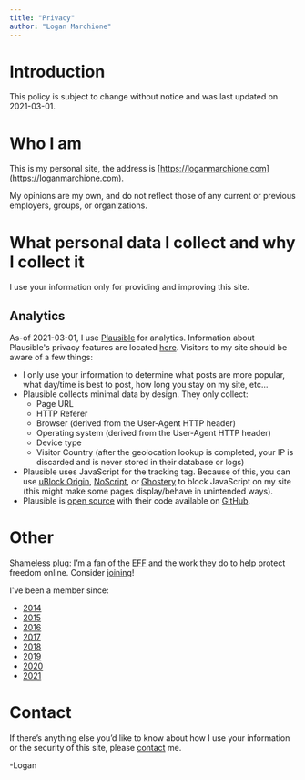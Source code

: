 ```yaml
---
title: "Privacy"
author: "Logan Marchione"
---
```


# Introduction

This policy is subject to change without notice and was last updated on 2021-03-01.

# Who I am

This is my personal site, the address is [https://loganmarchione.com](https://loganmarchione.com).

My opinions are my own, and do not reflect those of any current or previous employers, groups, or organizations.

# What personal data I collect and why I collect it

I use your information only for providing and improving this site.

## Analytics

As-of 2021-03-01, I use [Plausible](https://plausible.io) for analytics. Information about Plausible's privacy features are located [here](https://plausible.io/data-policy). Visitors to my site should be aware of a few things:

- I only use your information to determine what posts are more popular, what day/time is best to post, how long you stay on my site, etc…
- Plausible collects minimal data by design. They only collect:
  - Page URL
  - HTTP Referer
  - Browser (derived from the User-Agent HTTP header)
  - Operating system (derived from the User-Agent HTTP header)
  - Device type
  - Visitor Country (after the geolocation lookup is completed, your IP is discarded and is never stored in their database or logs)
- Plausible uses JavaScript for the tracking tag. Because of this, you can use [uBlock Origin](https://github.com/gorhill/uBlock), [NoScript](http://noscript.net/), or [Ghostery](https://www.ghostery.com/en/download) to block JavaScript on my site (this might make some pages display/behave in unintended ways).
- Plausible is [open source](https://plausible.io/open-source-website-analytics) with their code available on [GitHub](https://github.com/plausible/analytics/).

# Other

Shameless plug: I’m a fan of the [EFF](https://www.eff.org/) and the work they do to help protect freedom online. Consider [joining](https://www.eff.org/join)!

I've been a member since:
- [2014](/assets/eff/logo_eff_2014_circle.png)
- [2015](/assets/eff/logo_eff_2015_circle.png)
- [2016](/assets/eff/logo_eff_2016_circle.png)
- [2017](/assets/eff/logo_eff_2017_circle.png)
- [2018](/assets/eff/logo_eff_2018_circle.png)
- [2019](/assets/eff/logo_eff_2019_circle.png)
- [2020](/assets/eff/logo_eff_2020_circle.png)
- [2021](/assets/eff/logo_eff_2021_circle.png)

# Contact

If there’s anything else you’d like to know about how I use your information or the security of this site, please [contact](/contact) me.

\-Logan